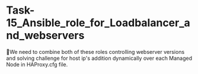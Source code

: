 # Task-15_Ansible_role_for_Loadbalancer_and_webservers
🔅We need to combine both of these roles controlling webserver versions   and solving challenge for host ip's  addition  dynamically over  each Managed  Node  in  HAProxy.cfg file.

